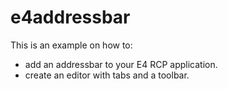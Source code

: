 # e4addressbar

This is an example on how to:
- add an addressbar to your E4 RCP application.
- create an editor with tabs and a toolbar.

